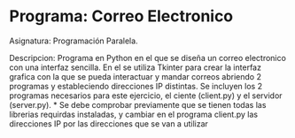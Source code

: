 # Programa: Correo Electronico

Asignatura: Programación Paralela. 

Descripcion: Programa en Python en el que se diseña un correo electronico con una interfaz sencilla. En el se utiliza Tkinter para crear la interfaz grafica con la que se pueda interactuar y mandar correos abriendo 2 programas y estableciendo direcciones IP distintas. Se incluyen los 2 programas necesarios para este ejercicio, el ciente (client.py) y el servidor (server.py). * Se debe comprobar previamente que se tienen todas las librerias requirdas instaladas, y cambiar en el programa client.py las direcciones IP por las direcciones que se van a utilizar
